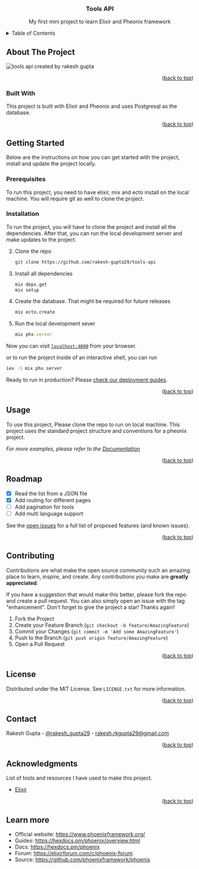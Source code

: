 <br />
<div align="center">

  <h3 align="center">Tools API</h3>

  <p align="center">
  My first mini project to learn Elixir and Pheonix framework

  </p>
</div>

<!-- TABLE OF CONTENTS -->
<details>
  <summary>Table of Contents</summary>
  <ol>
    <li>
      <a href="#about-the-project">About The Project</a>
      <ul>
        <li><a href="#built-with">Built With</a></li>
      </ul>
    </li>
    <li>
      <a href="#getting-started">Getting Started</a>
      <ul>
        <li><a href="#prerequisites">Prerequisites</a></li>
        <li><a href="#installation">Installation</a></li>
      </ul>
    </li>
    <li><a href="#usage">Usage</a></li>
    <li><a href="#roadmap">Roadmap</a></li>
    <li><a href="#contributing">Contributing</a></li>
    <li><a href="#license">License</a></li>
    <li><a href="#contact">Contact</a></li>
    <li><a href="#acknowledgments">Acknowledgments</a></li>
  </ol>
</details>

<!-- ABOUT THE PROJECT -->

## About The Project

![tools api created by rakesh gupta](https://github.com/user-attachments/assets/edfa8dd2-4eee-466f-980e-2764f177afaa)

<p align="right">(<a href="#readme-top">back to top</a>)</p>

### Built With

This project is built with Elixir and Pheonix and uses Postgresql as the database.
<p align="right">(<a href="#readme-top">back to top</a>)</p>

<!-- GETTING STARTED -->

## Getting Started

Below are the instructions on how you can get started with the project, install and update the project locally.

### Prerequisites

To run this project, you need to have elixir, mix and ecto install on the local machine.
You will require git as well to clone the project.

### Installation

To run the project, you will have to clone the project and install all the dependencies. After that, you can run the local development server and make updates to the project.

2. Clone the repo
   ```sh
   git clone https://github.com/rakesh-gupta29/tools-api
   ```
3. Install all dependencies
   ```sh
   mix deps.get
   mix setup
   ```
4. Create the database. That might be required for future releases
   ```sh
   mix ecto.create
   ```
5. Run the local development sever

   ```js
   mix phx.server
   ```

Now you can visit [`localhost:4000`](http://localhost:4000) from your browser.

or to run the project inside of an interactive shell, you can run

```sh
iex -S mix phx.server
```

Ready to run in production? Please [check our deployment guides](https://hexdocs.pm/phoenix/deployment.html).

<p align="right">(<a href="#readme-top">back to top</a>)</p>

<!-- USAGE EXAMPLES -->

## Usage

To use this project, Please clone the repo to run on local machine.
This project uses the standard project structure and conventions for a pheonix project.

_For more examples, please refer to the [Documentation](https://github.com/rakesh-gupta29/tools-api/wiki)_

<p align="right">(<a href="#readme-top">back to top</a>)</p>

<!-- ROADMAP -->

## Roadmap

- [x] Read the list from a JSON file
- [x] Add routing for different pages
- [ ] Add pagination for tools
- [ ] Add multi language support

See the [open issues](https://github.com/rakesh-gupta29/tools-api/issues) for a full list of proposed features (and known issues).

<p align="right">(<a href="#readme-top">back to top</a>)</p>

<!-- CONTRIBUTING -->

## Contributing

Contributions are what make the open source community such an amazing place to learn, inspire, and create. Any contributions you make are **greatly appreciated**.

If you have a suggestion that would make this better, please fork the repo and create a pull request. You can also simply open an issue with the tag "enhancement".
Don't forget to give the project a star! Thanks again!

1. Fork the Project
2. Create your Feature Branch (`git checkout -b feature/AmazingFeature`)
3. Commit your Changes (`git commit -m 'Add some AmazingFeature'`)
4. Push to the Branch (`git push origin feature/AmazingFeature`)
5. Open a Pull Request

<p align="right">(<a href="#readme-top">back to top</a>)</p>

<!-- LICENSE -->

## License

Distributed under the MIT License. See `LICENSE.txt` for more information.

<p align="right">(<a href="#readme-top">back to top</a>)</p>

<!-- CONTACT -->

## Contact

Rakesh Gupta - [@rakesh_gupta29](https://twitter.com/rakesh_gupta29) - rakesh.rkgupta29@gmail.com

<p align="right">(<a href="#readme-top">back to top</a>)</p>

<!-- ACKNOWLEDGMENTS -->

## Acknowledgments

List of tools and resources I have used to make this project.

- [Elixir](https://elixir-lang.org/)

<p align="right">(<a href="#readme-top">back to top</a>)</p>

## Learn more

- Official website: https://www.phoenixframework.org/
- Guides: https://hexdocs.pm/phoenix/overview.html
- Docs: https://hexdocs.pm/phoenix
- Forum: https://elixirforum.com/c/phoenix-forum
- Source: https://github.com/phoenixframework/phoenix
